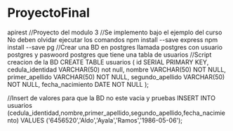 # ProyectoFinal
 apirest
//Proyecto del modulo 3
//Se implemento bajo el ejemplo del curso
No deben olvidar ejecutar los comandos
npm install --save express
npm install --save pg
//Crear una BD en postgres llamada postgres con usuario postgres y paswoord postgres que tiene una tabla de usuarios 
//Script creacion de la BD
CREATE TABLE usuarios (
    id SERIAL PRIMARY KEY,
    cedula_identidad VARCHAR(50) not null,
    nombre VARCHAR(50) NOT NULL,
    primer_apellido VARCHAR(50) NOT NULL,
    segundo_apellido VARCHAR(50) NOT NULL,
    fecha_nacimiento DATE NOT NULL
);

//Insert de valores para que la BD no este vacia y pruebas
INSERT INTO usuarios (cedula_identidad,nombre,primer_apellido,segundo_apellido,fecha_nacimiento) VALUES ('6456520','Aldo','Ayala','Ramos','1986-05-06');
